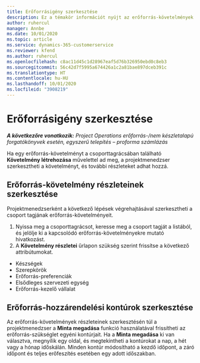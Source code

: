 ```yaml
---
title: Erőforrásigény szerkesztése
description: Ez a témakör információt nyújt az erőforrás-követelmények frissítésével kapcsolatban.
author: ruhercul
manager: Annbe
ms.date: 10/01/2020
ms.topic: article
ms.service: dynamics-365-customerservice
ms.reviewer: kfend
ms.author: ruhercul
ms.openlocfilehash: c8ac11d45c1d28967eaf5d76b326950ebd0c8eb3
ms.sourcegitcommit: 56c42d7f5995a674426a1c2a81bae897dceb391c
ms.translationtype: HT
ms.contentlocale: hu-HU
ms.lasthandoff: 10/01/2020
ms.locfileid: "3908219"
---
```

# <a name="edit-a-resource-requirement"></a>Erőforrásigény szerkesztése

_**A következőre vonatkozik:** Project Operations erőforrás-/nem készletalapú forgatókönyvek esetén, egyszerű telepítés – proforma számlázás_

Ha egy erőforrás-követelményt a csoporttagrácsában található **Követelmény létrehozása** művelettel ad meg, a projektmenedzser szerkesztheti a követelményt, és további részleteket adhat hozzá.

## <a name="edit-resource-requirement-details"></a>Erőforrás-követelmény részleteinek szerkesztése

Projektmenedzserként a következő lépések végrehajtásával szerkesztheti a csoport tagjának erőforrás-követelményeit.

1. Nyissa meg a csoporttagrácsot, keresse meg a csoport tagját a listából, és jelölje ki a kapcsolódó erőforrás-követelményekre mutató hivatkozást.
2. A **Követelmény részletei** űrlapon szükség szerint frissítse a következő attribútumokat.

- Készségek
- Szerepkörök
- Erőforrás-preferenciák
- Elsődleges szervezeti egység
- Erőforrás-kezelő vállalat

## <a name="edit-resource-assignment-contours"></a>Erőforrás-hozzárendelési kontúrok szerkesztése

Az erőforrás-követelmények részleteinek szerkesztésén túl a projektmenedzser a **Minta megadása** funkció használatával frissítheti az erőforrás-szükséglet egyéni kontúrjait. Ha a **Minta megadása** ki van választva, megnyílik egy oldal, és megtekintheti a kontúrokat a nap, a hét vagy a hónap időskálán. Minden kontúr módosítható a kezdő időpont, a záró időpont és teljes erőfeszítés esetében egy adott időszakban.